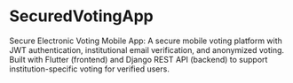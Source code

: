 # SecuredVotingApp
Secure Electronic Voting Mobile App: A secure mobile voting platform with JWT authentication, institutional email verification, and anonymized voting. Built with Flutter (frontend) and Django REST API (backend) to support institution-specific voting for verified users.
